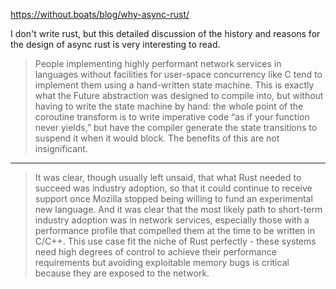 https://without.boats/blog/why-async-rust/

I don't write rust, but this detailed discussion of the history and reasons for the design of async rust is very interesting to read.

> People implementing highly performant network services in languages without facilities for user-space concurrency like C tend to implement them using a hand-written state machine. This is exactly what the Future abstraction was designed to compile into, but without having to write the state machine by hand: the whole point of the coroutine transform is to write imperative code “as if your function never yields,” but have the compiler generate the state transitions to suspend it when it would block. The benefits of this are not insignificant.

----

> It was clear, though usually left unsaid, that what Rust needed to succeed was industry adoption, so that it could continue to receive support once Mozilla stopped being willing to fund an experimental new language. And it was clear that the most likely path to short-term industry adoption was in network services, especially those with a performance profile that compelled them at the time to be written in C/C++. This use case fit the niche of Rust perfectly - these systems need high degrees of control to achieve their performance requirements but avoiding exploitable memory bugs is critical because they are exposed to the network.